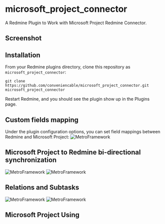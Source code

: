 # microsoft_project_connector

A Redmine Plugin to Work with Microsoft Project Redmine Connector.


## Screenshot


## Installation

From your Redmine plugins directory, clone this repository as `microsoft_project_connector`:

    git clone https://github.com/conveniencable/microsoft_project_connector.git microsoft_project_connector

Restart Redmine, and you should see the plugin show up in the Plugins page.


## Custom fields mapping

Under the plugin configuration options, you can set field mappings between Redmine and Microsoft Project:
![MetroFramework](https://conveniencable.github.io/images/redmine_setting.jpg)

## Microsoft Project to Redmine bi-directional synchronization
![MetroFramework](https://conveniencable.github.io/images/load_issues.jpg)
![MetroFramework](https://conveniencable.github.io/images/redmine_issues.jpg)

## Relations and Subtasks
![MetroFramework](https://conveniencable.github.io/images/issues_relation.jpg)
![MetroFramework](https://conveniencable.github.io/images/sub_tasks.jpg)


## Microsoft Project Using



